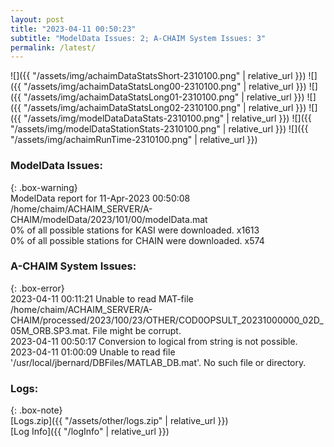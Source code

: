 ```yaml
---
layout: post
title: "2023-04-11 00:50:23"
subtitle: "ModelData Issues: 2; A-CHAIM System Issues: 3"
permalink: /latest/
---
```


![]({{ "/assets/img/achaimDataStatsShort-2310100.png" | relative_url }})
![]({{ "/assets/img/achaimDataStatsLong00-2310100.png" | relative_url }})
![]({{ "/assets/img/achaimDataStatsLong01-2310100.png" | relative_url }})
![]({{ "/assets/img/achaimDataStatsLong02-2310100.png" | relative_url }})
![]({{ "/assets/img/modelDataDataStats-2310100.png" | relative_url }})
![]({{ "/assets/img/modelDataStationStats-2310100.png" | relative_url }})
![]({{ "/assets/img/achaimRunTime-2310100.png" | relative_url }})


### ModelData Issues:  
  
{: .box-warning}  
 ModelData report for 11-Apr-2023 00:50:08   
 /home/chaim/ACHAIM_SERVER/A-CHAIM/modelData/2023/101/00/modelData.mat   
 0% of all possible stations for KASI were downloaded. x1613   
 0% of all possible stations for CHAIN were downloaded. x574   
  
### A-CHAIM System Issues:  
  
{: .box-error}  
2023-04-11 00:11:21 Unable to read MAT-file /home/chaim/ACHAIM_SERVER/A-CHAIM/processed/2023/100/23/OTHER/COD0OPSULT_20231000000_02D_05M_ORB.SP3.mat. File might be corrupt.  
2023-04-11 00:50:17 Conversion to logical from string is not possible.  
2023-04-11 01:00:09 Unable to read file '/usr/local/jbernard/DBFiles/MATLAB_DB.mat'. No such file or directory.  

### Logs:  
  
{: .box-note}  
[Logs.zip]({{ "/assets/other/logs.zip" | relative_url }})  
[Log Info]({{ "/logInfo" | relative_url }})  
